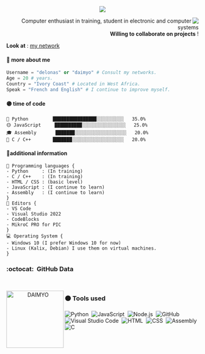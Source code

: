 <p align="center">
  <a align="center" href="https://github.com/DenverCoder1/readme-typing-svg"><img src="https://readme-typing-svg.herokuapp.com?&font=IBM+Plex+Sans&color=F72EE2&size=25&lines=Welcome+to+my+GitHub+Profile!;" /></a>
</p>
<img align="right" src="https://media.giphy.com/media/M9gbBd9nbDrOTu1Mqx/giphy.gif">
<p align="right">
Computer enthusiast in training,
student in electronic and computer systems
<br/> <b>Willing to collaborate on projects</b> !
</p>
<b>Look at</b> : <a href="https://guns.lol/delonas">my network</a>

#### 🔴 more about me
```py
Username = "delonas" or "daimyo" # Consult my networks.
Age = 20 # years.
Country = "Ivory Coast" # Located in West Africa.
Speak = "French and English" # I continue to improve myself.
```

#### 🟣 time of code
```text
🐍 Python         ████████████████░░░░░░░░░░   35.0% 
🟡 JavaScript     ██████████░░░░░░░░░░░░░░░░   25.0% 
🎓 Assembly       ███████░░░░░░░░░░░░░░░░░░░   20.0%  
🦠 C / C++        ███████░░░░░░░░░░░░░░░░░░░   20.0% 
```

#### 🔵additional information
```Js
🧩 Programming languages {
- Python     : (In training)
- C / C++    : (In training)
- HTML / CSS : (basic level)
- JavaScript : (I continue to learn)
- Assembly   : (I continue to learn)
}
📝 Editors {
- VS Code
- Visual Studio 2022
- CodeBlocks
- MikroC PRO for PIC
}
💻 Operating System {
- Windows 10 (I prefer Windows 10 for now)
- Linux (Kalix, Debian) I use them on virtual machines.
}
```


### :octocat: &nbsp;GitHub Data

<br />
<p align="center">
  <img align="left" height="150em" src="https://github-readme-streak-stats.herokuapp.com/?user=daimy.o&theme=onedarkr" alt="DAIMYO" />
</p>


### 🟠&nbsp;Tools used

![Python](https://img.shields.io/badge/-Python-05122A?style=flat&logo=python)&nbsp;
![JavaScript](https://img.shields.io/badge/-JavaScript-05122A?style=flat&logo=javascript)&nbsp;
![Node.js](https://img.shields.io/badge/-Node.js-05122A?style=flat&logo=node.js)&nbsp;
![GitHub](https://img.shields.io/badge/-GitHub-05122A?style=flat&logo=github)&nbsp;
![Visual Studio Code](https://img.shields.io/badge/-Visual%20Studio%20Code-05122A?style=flat&logo=visual-studio-code&logoColor=007ACC)&nbsp;
![HTML](https://img.shields.io/badge/-HTML-05122A?style=flat&logo=HTML5)&nbsp;
![CSS](https://img.shields.io/badge/-CSS-05122A?style=flat&logo=CSS3&logoColor=1572B6)&nbsp;
![Assembly](https://img.shields.io/badge/-Assembly-05122A?style=flat&logo=Assembly)&nbsp;
![C](https://img.shields.io/badge/-c-05122A?style=flat&logo=c)&nbsp;

